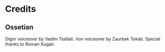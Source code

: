 # Credits

## Ossetian

Digor voiceover by Vadim Tsallati.
Iron voiceover by Zaurbek Tokati.
Special thanks to Roman Xugati.
